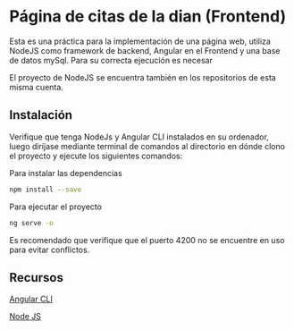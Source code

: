 # Página de citas de la dian (Frontend)

Esta es una práctica para la implementación de una página web, utiliza NodeJS como framework de backend, Angular en el Frontend y una base de datos mySql. Para su correcta ejecución es necesar

El proyecto de NodeJS se encuentra también en los repositorios de esta misma cuenta.

## Instalación

Verifique que tenga NodeJs y Angular CLI instalados en su ordenador, luego diríjase mediante terminal de comandos al directorio en dónde clono el proyecto y ejecute los siguientes comandos:

Para instalar las dependencias

```bash
npm install --save

```

Para ejecutar el proyecto

```bash
ng serve -o
```

Es recomendado que verifique que el puerto 4200 no se encuentre en uso para evitar conflictos.

## Recursos

[Angular CLI](https://cli.angular.io/)

[Node JS](https://nodejs.org/es/)